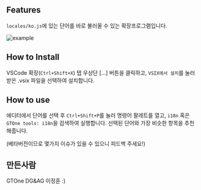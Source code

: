 ## Features

`locales/ko.js`에 있는 단어를 바로 불러올 수 있는 확장프로그램입니다.

![example](https://i.ibb.co/7kjxkjB/ezgif-3-1828582386.gif)

## How to Install

VSCode 확장(`Ctrl+Shift+X`) 탭 우상단 [...] 버튼을 클릭하고, `VSIX에서 설치`를 눌러 받은 .vsix 파일을 선택하여 설치합니다.

## How to use

에디터에서 단어를 선택 후 `Ctrl+Shift+P`를 눌러 명령어 팔레트를 열고, `i18n` 혹은 `GTOne tools: i18n`을 검색하여 실행합니다.
선택된 단어와 가장 비슷한 항목을 추천해줍니다.

(베타버전이므로 몇가지 이슈가 있을 수 있으니 피드백 주세요!)


## 만든사람

GTOne DG&AG 이정훈 :)

